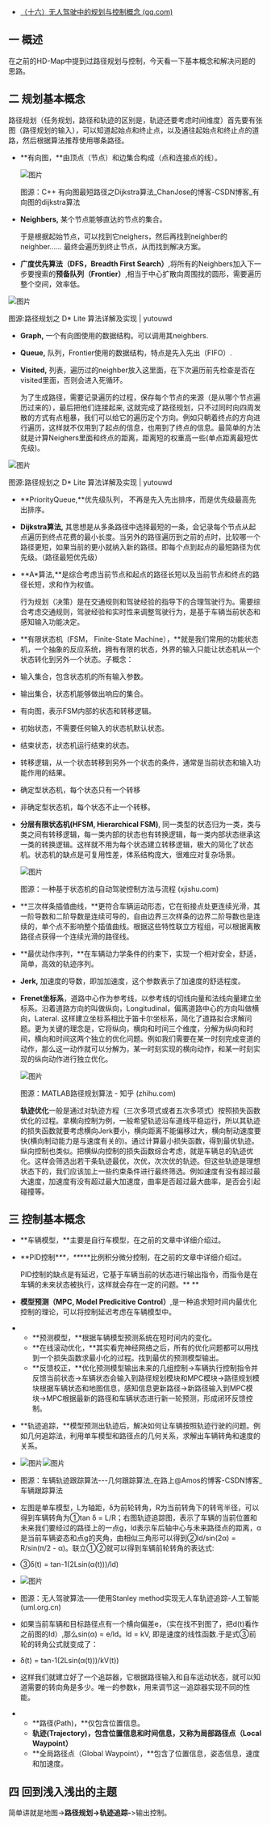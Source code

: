 - [（十六）无人驾驶中的规划与控制概念 (qq.com)](https://mp.weixin.qq.com/s/0bNSf4ahDdJB9fsIs1iueg)

## **一 概述** 

在之前的HD-Map中提到过路径规划与控制，今天看一下基本概念和解决问题的思路。

## **二 规划基本概念**

  路径规划（任务规划，路径和轨迹的区别是，轨迹还要考虑时间维度）首先要有张图（路径规划的输入），可以知道起始点和终止点，以及通往起始点和终止点的道路，然后根据算法推荐使用哪条路径。

- **有向图，**由顶点（节点）和边集合构成（点和连接点的线）。

  ![图片](https://mmbiz.qpic.cn/mmbiz_png/iayMDD1u5JgGvbsSlueeryMXV2mGMplY1lbIicqrVLa7ssQNokXvKdWianRHBtCkAZmWw8hWwJXobVa44Kia4IRMog/640?wx_fmt=png&wxfrom=5&wx_lazy=1&wx_co=1)

  图源：C++ 有向图最短路径之Dijkstra算法_ChanJose的博客-CSDN博客_有向图的dijkstra算法

- **Neighbers,** 某个节点能够直达的节点的集合。

  于是根据起始节点，可以找到它neighers，然后再找到neighber的neighber...... 最终会遍历到终止节点，从而找到解决方案。

- **广度优先算法（DFS，Breadth First Search）**,将所有的Neighbers加入下一步要搜索的**预备队列（Frontier）**,相当于中心扩散向周围找的圆形，需要遍历整个空间，效率低。

![图片](https://mmbiz.qpic.cn/mmbiz_png/iayMDD1u5JgGvbsSlueeryMXV2mGMplY1nQtSdZYXAHEVo9FIQbCib7HH6nibC1ojgz2T0IRxapGVhttgmGtjmQiaw/640?wx_fmt=png&wxfrom=5&wx_lazy=1&wx_co=1)

图源:路径规划之 D* Lite 算法详解及实现 | yutouwd

- **Graph,** 一个有向图使用的数据结构。可以调用其neighbers.
- **Queue,** 队列，Frontier使用的数据结构，特点是先入先出（FIFO）.
- **Visited,** 列表，遍历过的neighber放入这里面，在下次遍历前先检查是否在visited里面，否则会进入死循环。

  为了生成路径，需要记录遍历的过程，保存每个节点的来源（是从哪个节点遍历过来的），最后把他们连接起来, 这就完成了路径规划，只不过同时向四周发散的方式有点粗暴，我们可以给它的遍历定个方向。例如只朝着终点的方向进行遍历，这样就不仅用到了起点的信息，也用到了终点的信息。最简单的方法就是计算Neighers里面和终点的距离，距离短的权重高一些(单点距离最短优先级)。

![图片](https://mmbiz.qpic.cn/mmbiz_png/iayMDD1u5JgGvbsSlueeryMXV2mGMplY1Mw35fjS1Sm9tnbNlHWnsrCN6n9ABz3YXgHc6icrP9HZQK1dzobCKa4g/640?wx_fmt=png&wxfrom=5&wx_lazy=1&wx_co=1)

图源:路径规划之 D* Lite 算法详解及实现 | yutouwd

- **PriorityQueue,**优先级队列， 不再是先入先出排序，而是优先级最高先出排序。
- **Dijkstra算法,** 其思想是从多条路径中选择最短的一条，会记录每个节点从起点遍历到终点花费的最小长度。当另外的路径遍历到之前的点时，比较哪一个路径更短，如果当前的更小就纳入新的路径。即每个点到起点的最短路径为优先级。（路径最短优先级）
- **A\*算法,**是综合考虑当前节点和起点的路径长短以及当前节点和终点的路径长短，求和作为权值。

  行为规划（决策）是在交通规则和驾驶经验的指导下的合理驾驶行为。需要综合考虑交通规则，驾驶经验和实时性来调整驾驶行为，是基于车辆当前状态和感知输入功能决定。

- **有限状态机（FSM， Finite-State Machine），**就是我们常用的功能状态机，一个抽象的反应系统，拥有有限的状态，外界的输入只能让状态机从一个状态转化到另外一个状态。子概念：

- 输入集合，包含状态机的所有输入参数。

- 输出集合，状态机能够做出响应的集合。

- 有向图，表示FSM内部的状态和转移逻辑。

- 初始状态，不需要任何输入的状态机默认状态。

- 结束状态，状态机运行结束的状态。

- 转移逻辑，从一个状态转移到另外一个状态的条件，通常是当前状态和输入功能作用的结果。

- 确定型状态机，每个状态只有一个转移

- 非确定型状态机，每个状态不止一个转移。

- **分层有限状态机(HFSM, Hierarchical FSM)**, 同一类型的状态归为一类，类与类之间有转移逻辑，每一类内部的状态也有转换逻辑，每一类内部状态继承这一类的转换逻辑。这样就不用为每个状态建立转移逻辑，极大的简化了状态机。状态机的缺点是可复用性差，体系结构庞大，很难应对复杂场景。

  ![图片](https://mmbiz.qpic.cn/mmbiz_png/iayMDD1u5JgGvbsSlueeryMXV2mGMplY13uwK12VxricwBsiapLF3P0Fc6jnp1TibicddibDR7nV8KoicKH8RjQ4nqZug/640?wx_fmt=gif&wxfrom=5&wx_lazy=1&wx_co=1)

  图源：一种基于状态机的自动驾驶控制方法与流程 (xjishu.com)

- **三次样条插值曲线，**更符合车辆运动形态，它在衔接点处更连续光滑，其一阶导数和二阶导数是连续可导的，自由边界三次样条的边界二阶导数也是连续的，单个点不影响整个插值曲线。根据这些特性联立方程组，可以根据离散路径点获得一个连续光滑的路径线。

- **最优动作序列，**在车辆动力学条件的约束下，实现一个相对安全，舒适，简单，高效的轨迹序列。

- **Jerk,** 加速度的导数，即加加速度，这个参数表示了加速度的舒适程度。

- **Frenet坐标系**，道路中心作为参考线，以参考线的切线向量和法线向量建立坐标系。沿着道路方向的叫做纵向，Longitudinal，偏离道路中心的方向叫做横向，Lateral. 这样建立坐标系相比于笛卡尔坐标系，简化了道路拟合求解问题。更为关键的理念是，它将纵向，横向和时间三个维度，分解为纵向和时间，横向和时间这两个独立的优化问题。例如我们需要在某一时刻完成变道的动作，那么这一动作就可以分解为，某一时刻实现的横向动作，和某一时刻实现的纵向动作进行独立优化。

  ![图片](https://mmbiz.qpic.cn/mmbiz_jpg/iayMDD1u5JgGvbsSlueeryMXV2mGMplY157RjzWfFWBxIn8AItqGJApAfAwOL6owFtoLwextjYLGibto0jRBNOdg/640?wx_fmt=jpeg&wxfrom=5&wx_lazy=1&wx_co=1)

  图源：MATLAB路径规划算法 - 知乎 (zhihu.com)

  **轨迹优化**一般是通过对轨迹方程（三次多项式或者五次多项式）按照损失函数优化的过程。拿横向控制为例，一般希望轨迹沿车道线平稳运行，所以其轨迹的损失函数就要考虑横向Jerk要小，横向距离不能偏移过大，横向制动速度要快(横向制动能力是与速度有关的)。通过计算最小损失函数，得到最优轨迹。纵向控制也类似。把横纵向控制的损失函数综合考虑，就是车辆总的轨迹优化。这样会筛选出若干条轨迹最优，次优，次次优的轨迹。但这些轨迹是理想状态下的，我们应该加上一些约束条件进行最终筛选。例如速度有没有超过最大速度，加速度有没有超过最大加速度，曲率是否超过最大曲率，是否会引起碰撞等。

## **三 控制基本概念**

- **车辆模型，**主要是自行车模型，在之前的文章中详细介绍过。
- **PID控制\**\*\*，\*\**\***比例积分微分控制，在之前的文章中详细介绍过。

  PID控制的缺点是有延迟，它基于车辆当前的状态进行输出指令，而指令是在车辆的未来状态被执行，这样就会存在一定的问题。**
**

- **模型预测（MPC, Model Predicitive Control）**,是一种追求短时间内最优化控制的理论，可以将控制延迟考虑在车辆模型中。

- - **预测模型，**根据车辆模型预测系统在短时间内的变化。
  - **在线滚动优化，**其实看完神经网络之后，所有的优化问题都可以用找到一个损失函数求最小化的过程。找到最优的预测模型输出。
  - **反馈校正，**优化预测模型输出未来的几组控制->车辆执行控制指令并反馈当前状态->车辆状态会输入到路径规划模块和MPC模块->路径规划模块根据车辆状态和地图信息，感知信息更新路径->新路径输入到MPC模块->MPC根据最新的路径和车辆状态进行新一轮预测，形成闭环反馈控制。

- **轨迹追踪，**模型预测出轨迹后，解决如何让车辆按照轨迹行驶的问题。例如几何追踪法，利用单车模型和路径点的几何关系，求解出车辆转角和速度的关系。

  

-   ![图片](https://mmbiz.qpic.cn/mmbiz_png/iayMDD1u5JgGvbsSlueeryMXV2mGMplY1pdBlNGbOjLF2MzjSkU42XVz7LAZSshricpXHb4CpvqfAKjwAh8o7dBw/640?wx_fmt=png&wxfrom=5&wx_lazy=1&wx_co=1)![图片](https://mmbiz.qpic.cn/mmbiz_png/iayMDD1u5JgGvbsSlueeryMXV2mGMplY15jJt5Q9llFgLcdc9Cy5RUwiaYEkFBMiatxU6IvwsyI3FusLTdGJaKfcw/640?wx_fmt=png&wxfrom=5&wx_lazy=1&wx_co=1)

- 图源：车辆轨迹跟踪算法---几何跟踪算法_在路上@Amos的博客-CSDN博客_车辆跟踪算法

-   左图是单车模型，L为轴距，δ为前轮转角，R为当前转角下的转弯半径，可以得到车辆转角为①tan δ = L/R；右图轨迹追踪图，表示了车辆的当前位置和未来我们要经过的路径上的一点g，ld表示车后轴中心与未来路径点的距离，α是当前车辆姿态和点g的夹角，由相似三角形可以得到②ld/sin(2α) = R/sin(π/2 - α)。联立①②就可以得到车辆前轮转角的表达式:

- ③δ(t) = tan-1(2Lsin(α(t)))/ld)

- ![图片](https://mmbiz.qpic.cn/mmbiz_jpg/iayMDD1u5JgGvbsSlueeryMXV2mGMplY1p7lPQpaSjbPe7CEF1UaibfibhRFYCB5RVlPF3xBVXM5syobcRRpVk1icw/640?wx_fmt=jpeg&wxfrom=5&wx_lazy=1&wx_co=1)

- 图源：无人驾驶算法——使用Stanley method实现无人车轨迹追踪-人工智能 (uml.org.cn)

-   如果当前车辆和目标路径点有一个横向偏差e，（实在找不到图了，把d(t)看作之前图的ld）,那么sin(α) = e/ld。ld = kV, 即是速度的线性函数.于是式③前轮的转角公式就变成了：

- δ(t) = tan-1(2Lsin(α(t)))/kV(t))

- 这样我们就建立好了一个追踪器，它根据路径输入和自车运动状态，就可以知道需要的转向角是多少。唯一的参数k，用来调节这一追踪器实现不同的性能。

- - **路径(Path)，**仅包含位置信息。
  - **轨迹(Trajectory)，**包含位置信息和时间信息，又称为**局部路径点（Local Waypoint）**
  - **全局路径点（Global Waypoint），**包含了位置信息，姿态信息，速度和加速度。

## **四 回到浅入浅出的主题**

  简单讲就是地图->**路径规划->轨迹追踪-**>输出控制。